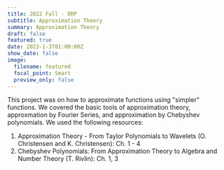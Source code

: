 ```yaml
---
title: 2022 Fall - DRP
subtitle: Approximation Theory
summary: Approximation Theory
draft: false
featured: true
date: 2023-1-3T01:00:00Z
show_date: false
image:
  filename: featured
  focal_point: Smart
  preview_only: false
---
```


This project was on how to approximate functions using "simpler" functions.  We covered the basic tools of approximation
theory, approxmation by Fourier Series, and approximation by Chebyshev polynomials.  We used the following resources:
1. Approximation Theory - From Taylor Polynomials to Wavelets (O. Christensen and K. Christensen): Ch. 1 - 4
2. Chebyshev Polynomials: From Approximation Theory to Algebra and Number Theory (T. Rivlin): Ch. 1, 3	